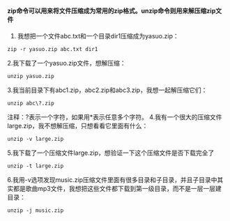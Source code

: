 #### zip命令可以用来将文件压缩成为常用的zip格式。unzip命令则用来解压缩zip文件

1. 我想把一个文件abc.txt和一个目录dir1压缩成为yasuo.zip：
```shell
zip -r yasuo.zip abc.txt dir1
```
2.我下载了一个yasuo.zip文件，想解压缩：

```shell
unzip yasuo.zip
```
3.我当前目录下有abc1.zip，abc2.zip和abc3.zip，我想一起解压缩它们：

```shell
unzip abc\?.zip
```
注释：?表示一个字符，如果用*表示任意多个字符。
4.我有一个很大的压缩文件large.zip，我不想解压缩，只想看看它里面有什么：
```shell
unzip -v large.zip
```
5.我下载了一个压缩文件large.zip，想验证一下这个压缩文件是否下载完全了
```shell
unzip -t large.zip
```
6.我用-v选项发现music.zip压缩文件里面有很多目录和子目录，并且子目录中其实都是歌曲mp3文件，我想把这些文件都下载到第一级目录，而不是一层一层建目录：
```shell
unzip -j music.zip
```

